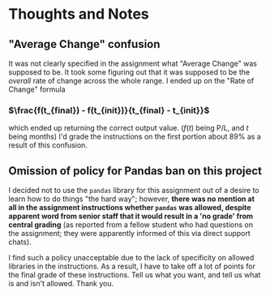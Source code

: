 # Thoughts and Notes
## "Average Change" confusion
It was not clearly specified in the assignment what "Average Change" was supposed to be. It took some figuring out that it was supposed to be the *overall* rate of change across the whole range. I ended up on the "Rate of Change" formula

### $\frac{f(t_{final}) - f(t_{init})}{t_{final} - t_{init}}$

which ended up returning the correct output value. ($f(t)$ being P/L, and $t$ being months) I'd grade the instructions on the first portion about 89% as a result of this confusion.

## Omission of policy for Pandas ban on this project
I decided not to use the `pandas` library for this assignment out of a desire to learn how to do things "the hard way"; however, **there was no mention at all in the assignment instructions whether `pandas` was allowed, despite apparent word from senior staff that it would result in a 'no grade' from central grading** (as reported from a fellow student who had questions on the assignment; they were apparently informed of this via direct support chats).

I find such a policy unacceptable due to the lack of specificity on allowed libraries in the instructions. As a result, I have to take off a lot of points for the final grade of these instructions. Tell us what you want, and tell us what is and isn't allowed. Thank you.